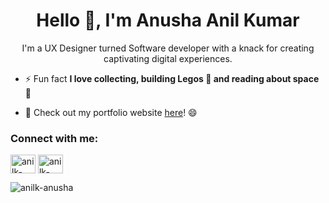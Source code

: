 <h1 align="center">Hello 👋, I'm Anusha Anil Kumar</h1>
<p align="center"> I'm a UX Designer turned Software developer with a knack for creating captivating digital experiences. </p>
 
- ⚡ Fun fact **I love collecting, building Legos 🙂 and reading about space 🚀**

- 🎯 Check out my portfolio website [here](https://anusha-anilkumar.netlify.app/)! 😄


<h3 align="left">Connect with me:</h3>
<p align="left">
<a href="https://dev.to/anilk-anusha" target="blank"><img align="center" src="https://raw.githubusercontent.com/rahuldkjain/github-profile-readme-generator/master/src/images/icons/Social/devto.svg" alt="anilk-anusha" height="30" width="40" /></a>
<a href="https://linkedin.com/in/anilk-anusha" target="blank"><img align="center" src="https://raw.githubusercontent.com/rahuldkjain/github-profile-readme-generator/master/src/images/icons/Social/linked-in-alt.svg" alt="anilk-anusha" height="30" width="40" /></a>
</p>


<p><img align="center" src="https://github-readme-stats.vercel.app/api/top-langs?username=anilk-anusha&show_icons=true&locale=en&layout=compact" alt="anilk-anusha" /></p>
